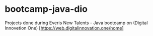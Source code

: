# bootcamp-java-dio
 Projects done during Everis New Talents - Java bootcamp on (Digital Innovetion One) [https://web.digitalinnovation.one/home]
